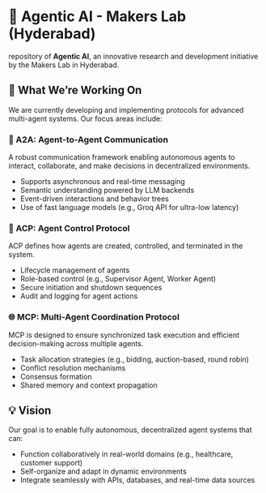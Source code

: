 # 🧠 Agentic AI - Makers Lab (Hyderabad)

repository of **Agentic AI**, an innovative research and development initiative by the Makers Lab in Hyderabad.
## 🚀 What We’re Working On

We are currently developing and implementing protocols for advanced multi-agent systems. Our focus areas include:

### 🤝 A2A: Agent-to-Agent Communication
A robust communication framework enabling autonomous agents to interact, collaborate, and make decisions in decentralized environments.

- Supports asynchronous and real-time messaging
- Semantic understanding powered by LLM backends
- Event-driven interactions and behavior trees
- Use of fast language models (e.g., Groq API for ultra-low latency)

### 🧩 ACP: Agent Control Protocol
ACP defines how agents are created, controlled, and terminated in the system.

- Lifecycle management of agents
- Role-based control (e.g., Supervisor Agent, Worker Agent)
- Secure initiation and shutdown sequences
- Audit and logging for agent actions

### 🌐 MCP: Multi-Agent Coordination Protocol
MCP is designed to ensure synchronized task execution and efficient decision-making across multiple agents.

- Task allocation strategies (e.g., bidding, auction-based, round robin)
- Conflict resolution mechanisms
- Consensus formation
- Shared memory and context propagation

## 💡 Vision

Our goal is to enable fully autonomous, decentralized agent systems that can:
- Function collaboratively in real-world domains (e.g., healthcare, customer support)
- Self-organize and adapt in dynamic environments
- Integrate seamlessly with APIs, databases, and real-time data sources

